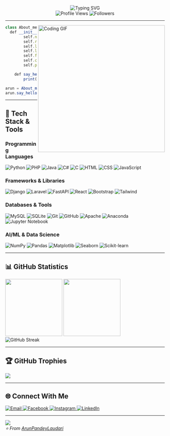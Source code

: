 
<div align="center">
  <img src="https://readme-typing-svg.herokuapp.com?font=JetBrains+Mono&weight=500&size=34&duration=3000&pause=1000&color=2F81F7&center=true&vCenter=true&width=600&lines=Hey+it's+Arun+Pandey+Laudari+Here;Full-Stack+Developer;AI+%26+ML+Enthusiast;Building+Scalable+Solutions" alt="Typing SVG" />
</div>


<div align="center">
  <img src="https://komarev.com/ghpvc/?username=ArunPandeyLaudari&style=flat-square&color=2F81F7" alt="Profile Views"/>
  <img src="https://img.shields.io/github/followers/ArunPandeyLaudari?style=flat-square&color=2F81F7&labelColor=f6f8fa" alt="Followers"/>
</div>

---

<img align="right" alt="Coding GIF" width="400" src="https://media3.giphy.com/media/v1.Y2lkPTc5MGI3NjExMmNwbXV2cHQyZDBxcWtkYjA5c2d6N2R2ZnhyOHRvcmJseGJvbnFmeCZlcD12MV9pbnRlcm5hbF9naWZfYnlfaWQmY3Q9Zw/SWoSkN6DxTszqIKEqv/giphy.gif">

```typescript
class About_me:
  def __init__(self):
        self.name = "Arun Pandey Laudari"
        self.role = "Full-Stack Developer & AI Enthusiast"
        self.location = "Kathmandu, Nepal 🇳🇵"
        self.languages = ["Python", "PHP", "JavaScript", "Java", "C#","C","HTML","CSS"]
        self.frameworks = ["Django","FastAPI", "Laravel", "React","Tailwind CSS"]
        self.current_focus = ["AI/ML Integration", "Clean Architecture"]
        self.passion = "Building scalable solutions that matter"

    def say_hello(self):
        print("Let's create something extraordinary together! 🚀")

arun = About_me()
arun.say_hello()
```

---

## 🚀 Tech Stack & Tools

### Programming Languages
<p align="left">
  <img src="https://img.shields.io/badge/Python-3776AB?style=for-the-badge&logo=python&logoColor=white" alt="Python"/>
  <img src="https://img.shields.io/badge/PHP-777BB4?style=for-the-badge&logo=php&logoColor=white" alt="PHP"/>
  <img src="https://img.shields.io/badge/Java-ED8B00?style=for-the-badge&logo=java&logoColor=white" alt="Java"/>
  <img src="https://img.shields.io/badge/C%23-239120?style=for-the-badge&logo=c-sharp&logoColor=white" alt="C#"/>
  <img src="https://img.shields.io/badge/C-00599C?style=for-the-badge&logo=c&logoColor=white" alt="C"/>
  <img src="https://img.shields.io/badge/HTML5-E34F26?style=for-the-badge&logo=html5&logoColor=white" alt="HTML"/>
  <img src="https://img.shields.io/badge/CSS3-1572B6?style=for-the-badge&logo=css3&logoColor=white" alt="CSS"/>
  <img src="https://img.shields.io/badge/JavaScript-F7DF1E?style=for-the-badge&logo=javascript&logoColor=black" alt="JavaScript"/>
</p>


### Frameworks & Libraries
<p align="left">
  <img src="https://img.shields.io/badge/Django-092E20?style=for-the-badge&logo=django&logoColor=white" alt="Django"/>
  <img src="https://img.shields.io/badge/Laravel-FF2D20?style=for-the-badge&logo=laravel&logoColor=white" alt="Laravel"/>
  <img src="https://img.shields.io/badge/FastAPI-009688?style=for-the-badge&logo=fastapi&logoColor=white" alt="FastAPI"/>
  <img src="https://img.shields.io/badge/React-20232A?style=for-the-badge&logo=react&logoColor=61DAFB" alt="React"/>
  <img src="https://img.shields.io/badge/Bootstrap-563D7C?style=for-the-badge&logo=bootstrap&logoColor=white" alt="Bootstrap"/>
  <img src="https://img.shields.io/badge/Tailwind_CSS-38B2AC?style=for-the-badge&logo=tailwind-css&logoColor=white" alt="Tailwind"/>
</p>

### Databases & Tools
<p align="left">
  <img src="https://img.shields.io/badge/MySQL-4479A1?style=for-the-badge&logo=mysql&logoColor=white" alt="MySQL"/>
  <img src="https://img.shields.io/badge/SQLite-07405E?style=for-the-badge&logo=sqlite&logoColor=white" alt="SQLite"/>
  <img src="https://img.shields.io/badge/Git-F05032?style=for-the-badge&logo=git&logoColor=white" alt="Git"/>
  <img src="https://img.shields.io/badge/GitHub-100000?style=for-the-badge&logo=github&logoColor=white" alt="GitHub"/>
  <img src="https://img.shields.io/badge/Apache-D22128?style=for-the-badge&logo=apache&logoColor=white" alt="Apache"/>
  <img src="https://img.shields.io/badge/Anaconda-44A833?style=for-the-badge&logo=anaconda&logoColor=white" alt="Anaconda"/>
  <img src="https://img.shields.io/badge/Jupyter-F37626?style=for-the-badge&logo=jupyter&logoColor=white" alt="Jupyter Notebook"/>
</p>

### AI/ML & Data Science
<p align="left">
  <img src="https://img.shields.io/badge/NumPy-013243?style=for-the-badge&logo=numpy&logoColor=white" alt="NumPy"/>
  <img src="https://img.shields.io/badge/Pandas-150458?style=for-the-badge&logo=pandas&logoColor=white" alt="Pandas"/>
  <img src="https://img.shields.io/badge/Matplotlib-11557c?style=for-the-badge&logo=matplotlib&logoColor=white" alt="Matplotlib"/>
  <img src="https://img.shields.io/badge/Seaborn-4C55A4?style=for-the-badge&logo=seaborn&logoColor=white" alt="Seaborn"/>
  <img src="https://img.shields.io/badge/scikit--learn-F7931E?style=for-the-badge&logo=scikit-learn&logoColor=white" alt="Scikit-learn"/>
</p>


---

## 📊 GitHub Statistics

<div align="left">
  <img height="180em" src="https://github-readme-stats.vercel.app/api?username=ArunPandeyLaudari&show_icons=true&theme=github_dark&include_all_commits=true&count_private=true"/>
  <img height="180em" src="https://github-readme-stats.vercel.app/api/top-langs/?username=ArunPandeyLaudari&layout=compact&langs_count=8&theme=github_dark"/>
</div>

<div align="left">
  <img src="https://github-readme-streak-stats.herokuapp.com/?user=ArunPandeyLaudari&theme=github-dark-blue" alt="GitHub Streak"/>
</div>

---

## 🏆 GitHub Trophies

<div align="left">
  <img src="https://github-profile-trophy.vercel.app/?username=ArunPandeyLaudari&theme=nord&no-frame=true&no-bg=false&margin-w=15&column=6" />
</div>

---

## 🌐 Connect With Me

<div align="left">
  <a href="mailto:arunpandeylaudari2003@gmail.com">
    <img src="https://img.shields.io/badge/Email-D14836?style=for-the-badge&logo=gmail&logoColor=white" alt="Email"/>
  </a>
  
  <a href="https://www.facebook.com/profile.php?id=100035424161345">
    <img src="https://img.shields.io/badge/Facebook-1877F2?style=for-the-badge&logo=facebook&logoColor=white" alt="Facebook"/>
  </a>
  
  <a href="https://www.instagram.com/arun_laudari1/">
    <img src="https://img.shields.io/badge/Instagram-E4405F?style=for-the-badge&logo=instagram&logoColor=white" alt="Instagram"/>
  </a>
  
  <a href="https://www.linkedin.com/in/arun-pandey-laudari-214a9832a/">
    <img src="https://img.shields.io/badge/LinkedIn-0077B5?style=for-the-badge&logo=linkedin&logoColor=white" alt="LinkedIn"/>
  </a>
</div>

---

<div align="left">
  <img src="https://quotes-github-readme.vercel.app/api?type=horizontal&theme=github_dark" />
</div>

<div align="left">
  <i>⭐️ From <a href="https://github.com/ArunPandeyLaudari">ArunPandeyLaudari</a></i>
</div>
